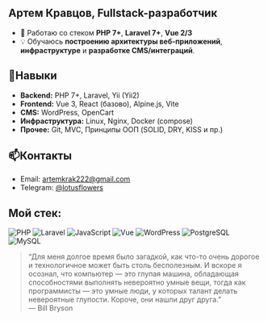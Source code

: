 ## Артем Кравцов, Fullstack-разработчик

- 🎯 Работаю со стеком **PHP 7+**, **Laravel 7+**, **Vue 2/3**
- 💡 Обучаюсь **построению архитектуры веб-приложений**, **инфраструктуре** и **разработке CMS/интеграций**.

## 🧠Навыки

- **Backend:** PHP 7+, Laravel, Yii (Yii2)
- **Frontend:** Vue 3, React (базово), Alpine.js, Vite
- **CMS:** WordPress, OpenCart
- **Инфраструктура:** Linux, Nginx, Docker (compose)  
- **Прочее:** Git, MVC, Принципы ООП (SOLID, DRY, KISS и пр.)

## 📫Контакты

- Email: [artemkrak222@gmail.com](mailto:artemkrak222@gmail.com)
- Telegram: [@lotusflowers](https://t.me/lotusesflower)

## Мой стек:

![PHP](https://skillicons.dev/icons?i=php)
![Laravel](https://skillicons.dev/icons?i=laravel)
![JavaScript](https://skillicons.dev/icons?i=js)
![Vue](https://skillicons.dev/icons?i=vue)
![WordPress](https://skillicons.dev/icons?i=wordpress)
![PostgreSQL](https://skillicons.dev/icons?i=postgres)
![MySQL](https://skillicons.dev/icons?i=mysql)


> “Для меня долгое время было загадкой, как что-то очень дорогое и технологичное может быть столь бесполезным. И вскоре я осознал, что компьютер — это глупая машина, обладающая способностями выполнять невероятно умные вещи, тогда как программисты — это умные люди, у которых талант делать невероятные глупости. Короче, они нашли друг друга.”<br>
> — Bill Bryson
